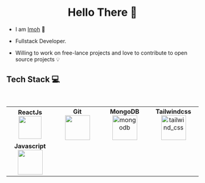 <h1 align="center"> Hello There 👋 </h1>


* I am [Imoh](https://www.linkedin.com/in/precious-imoh/) :satellite:

* Fullstack Developer.

* Willing to work on free-lance projects and love to contribute to open source projects :bulb:


## Tech Stack :computer:

<br>
<table>
<tbody>
 <tr>

<td align="center" width="20%">
<span><b><center>ReactJs</center></b></span>
<img height=60px src="https://upload.wikimedia.org/wikipedia/commons/thumb/a/a7/React-icon.svg/512px-React-icon.svg.png"> 
</td>

<td align="center" width="20%">
<span><b><center>Git</center></b></span>
<img height=65px src="https://git-scm.com/images/logos/downloads/Git-Logo-2Color.png"> 
</td>

<td align="center" width="20%">
<span><b><center>MongoDB</center></b></span>
 <img height="65" src="https://img.icons8.com/color/65/mongodb.png" alt="mongodb"/>
</td>

<td align="center" width="20%">
<span><b><center>Tailwindcss</center></b></span>
<img height="65" src="https://img.icons8.com/fluency/65/tailwind_css.png" alt="tailwind_css"/>
</td>
</tr>

<tr>
<td align="center" width="20%">
<span><b><center>Javascript</center></b></span>
<img height=65px src="https://www.freepnglogos.com/uploads/javascript-png/javascript-vector-logo-yellow-png-transparent-javascript-vector-12.png"> 
</td>

</tbody>
</table>
